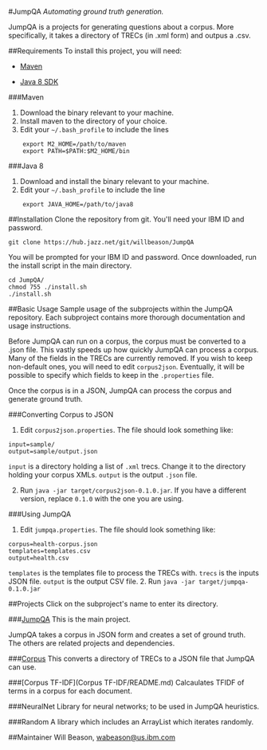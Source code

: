 #JumpQA
_Automating ground truth generation._

JumpQA is a projects for generating questions about a corpus. More specifically, it takes a directory of TRECs (in .xml form) and outpus a .csv.

##Requirements
To install this project, you will need:

- [Maven](https://maven.apache.org/download.cgi)

- [Java 8 SDK](http://www.oracle.com/technetwork/java/javase/downloads/jdk8-downloads-2133151.html)

###Maven

1. Download the binary relevant to your machine.
2. Install maven to the directory of your choice.
3. Edit your `~/.bash_profile` to include the lines
```
    export M2_HOME=/path/to/maven
    export PATH=$PATH:$M2_HOME/bin 
```

###Java 8

1. Download and install the binary relevant to your machine.
2. Edit your `~/.bash_profile` to include the line
```
    export JAVA_HOME=/path/to/java8
```

##Installation
Clone the repository from git. You'll need your IBM ID and password.

    git clone https://hub.jazz.net/git/willbeason/JumpQA

You will be prompted for your IBM ID and password. Once downloaded, run the install script in the main directory.

    cd JumpQA/
    chmod 755 ./install.sh
    ./install.sh

##Basic Usage
Sample usage of the subprojects within the JumpQA repository. Each subproject contains more thorough documentation and usage instructions.

Before JumpQA can run on a corpus, the corpus must be converted to a .json file. This vastly speeds up how quickly JumpQA can process a corpus. Many of the fields in the TRECs are currently removed. If you wish to keep non-default ones, you will need to edit `corpus2json`. Eventually, it will be possible to specify which fields to keep in the `.properties` file.

Once the corpus is in a JSON, JumpQA can process the corpus and generate ground truth. 



###Converting Corpus to JSON
1. Edit `corpus2json.properties`. The file should look something like:
```
input=sample/
output=sample/output.json
```
`input` is a directory holding a list of `.xml` trecs. Change it to the directory holding your corpus XMLs.
`output` is the output `.json` file. 

2. Run `java -jar target/corpus2json-0.1.0.jar`. If you have a different version, replace `0.1.0` with the one you are using. 

###Using JumpQA
1. Edit `jumpqa.properties`. The file should look something like:
```
corpus=health-corpus.json
templates=templates.csv
output=health.csv
```
`templates` is the templates file to process the TRECs with.
`trecs` is the inputs JSON file.
`output` is the output CSV file.
2. Run `java -jar target/jumpqa-0.1.0.jar`


##Projects
Click on the subproject's name to enter its directory.

###[JumpQA](JumpQA/README.md)
This is the main project.

JumpQA takes a corpus in JSON form and creates a set of ground truth. The others are related projects and dependencies.

###[Corpus](Corpus/README.md)
This converts a directory of TRECs to a JSON file that JumpQA can use.

###[Corpus TF-IDF](Corpus TF-IDF/README.md)
Calcaulates TFIDF of terms in a corpus for each document.

###NeuralNet
Library for neural networks; to be used in JumpQA heuristics.

###Random
A library which includes an ArrayList which iterates randomly.

##Maintainer
Will Beason, wabeason@us.ibm.com
